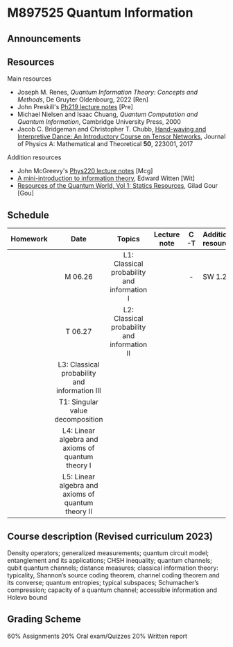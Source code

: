 # M897525 Quantum Information

## Announcements

## Resources

Main resources

- Joseph M. Renes, *Quantum Information Theory: Concepts and Methods*, De Gruyter Oldenbourg, 2022 [Ren]
- John Preskill's [Ph219 lecture notes](http://theory.caltech.edu/~preskill/ph229/) [Pre]
- Michael Nielsen and Isaac Chuang, *Quantum Computation and Quantum Information*, Cambridge University Press, 2000
- Jacob C. Bridgeman and Christopher T. Chubb, [Hand-waving and Interpretive Dance: An Introductory Course on Tensor Networks](https://doi.org/10.1088/1751-8121/aa6dc3), Journal of Physics A: Mathematical and Theoretical **50**, 223001, 2017

Addition resources

- John McGreevy's [Phys220 lecture notes](https://mcgreevy.physics.ucsd.edu/f20/) [Mcg]
- [A mini-introduction to information theory](https://arxiv.org/abs/1805.11965), Edward Witten [Wit]
- [Resources of the Quantum World, Vol 1: Statics Resources](https://www.arxiv.org/abs/2402.05474), Gilad Gour [Gou] 

## Schedule

|Homework|Date| Topics |Lecture note|C-T|Additional resources|
|:------:|:--:|:------:|:----------:|:--------:|:------------------|
||M 06.26|L1: Classical probability and information I ||-|SW 1.2
||T 06.27|L2: Classical probability and information II
||L3: Classical probability and information III
||T1: Singular value decomposition
||L4: Linear algebra and axioms of quantum theory I
||L5: Linear algebra and axioms of quantum theory II

## Course description (Revised curriculum 2023)

Density operators; generalized measurements; quantum circuit model; entanglement and its applications; CHSH inequality; quantum channels; qubit quantum channels; distance measures; classical information theory: typicality, Shannon’s source coding theorem, channel coding theorem and its converse; quantum entropies; typical subspaces; Schumacher’s compression; capacity of a quantum channel; accessible information and Holevo bound

## Grading Scheme

60% Assignments
20% Oral exam/Quizzes
20% Written report 
